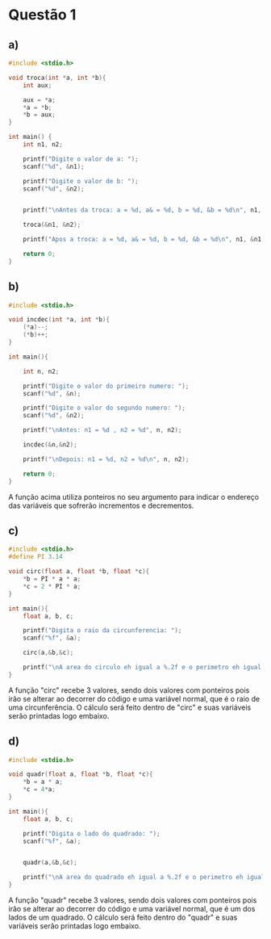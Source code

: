 # Questão 1
## a) 
```C
#include <stdio.h>

void troca(int *a, int *b){
    int aux;

    aux = *a;
    *a = *b;
    *b = aux;
}

int main() {
    int n1, n2;

    printf("Digite o valor de a: ");
    scanf("%d", &n1);

    printf("Digite o valor de b: ");
    scanf("%d", &n2);


    printf("\nAntes da troca: a = %d, a& = %d, b = %d, &b = %d\n", n1, &n1, n2, &n2);

    troca(&n1, &n2);

    printf("Apos a troca: a = %d, a& = %d, b = %d, &b = %d\n", n1, &n1, n2, &n2);

    return 0;
}
```

## b)
```C
#include <stdio.h>

void incdec(int *a, int *b){
    (*a)--;
    (*b)++;
}

int main(){

    int n, n2;

    printf("Digite o valor do primeiro numero: ");
    scanf("%d", &n);

    printf("Digite o valor do segundo numero: ");
    scanf("%d", &n2);

    printf("\nAntes: n1 = %d , n2 = %d", n, n2);

    incdec(&n,&n2);

    printf("\nDepois: n1 = %d, n2 = %d\n", n, n2);

    return 0;
}
```
A função acima utiliza ponteiros no seu argumento para indicar o endereço das variáveis que sofrerão incrementos e decrementos.

## c)
```C
#include <stdio.h>
#define PI 3.14

void circ(float a, float *b, float *c){
    *b = PI * a * a;
    *c = 2 * PI * a;
}

int main(){
    float a, b, c;

    printf("Digita o raio da circunferencia: ");
    scanf("%f", &a);

    circ(a,&b,&c);

    printf("\nA area do circulo eh igual a %.2f e o perimetro eh igual a %.2f", b, c);
}
```
A função "circ" recebe 3 valores, sendo dois valores com ponteiros pois irão se alterar ao decorrer do código e uma variável normal, que é o raio de uma circunferência. O cálculo será feito dentro de "circ" e suas variáveis serão printadas logo embaixo.

## d)
```C
#include <stdio.h>

void quadr(float a, float *b, float *c){
    *b = a * a;
    *c = 4*a;
}

int main(){
    float a, b, c;

    printf("Digita o lado do quadrado: ");
    scanf("%f", &a);


    quadr(a,&b,&c);

    printf("\nA area do quadrado eh igual a %.2f e o perimetro eh igual a %.2f", b, c);
}
```
A função "quadr" recebe 3 valores, sendo dois valores com ponteiros pois irão se alterar ao decorrer do código e uma variável normal, que é um dos lados de um quadrado. O cálculo será feito dentro do "quadr" e suas variáveis serão printadas logo embaixo.
